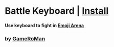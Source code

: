 # Battle Keyboard | [Install](https://github.com/GameRoMan/wildwest/raw/refs/heads/main/EmojiArena/BattleKeyboard/index.user.js)

#### Use keyboard to fight in [Emoji Arena](https://www.wildwest.gg/g/MjNFBvuZtY8A)

### by [GameRoMan](https://www.wildwest.gg/u/gameroman)
